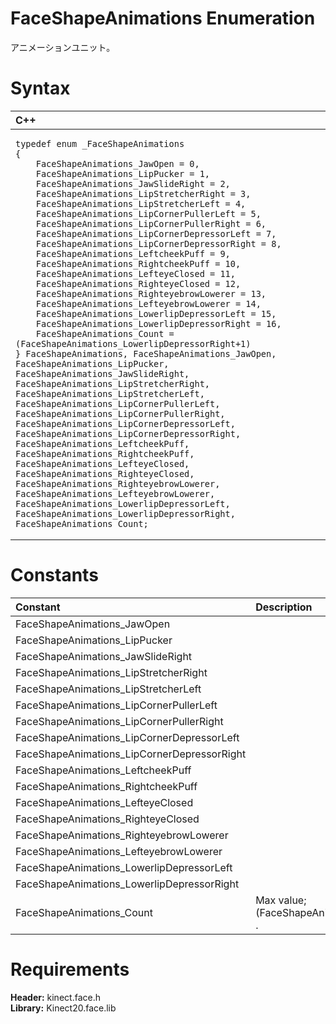 FaceShapeAnimations Enumeration  
===============================  

アニメーションユニット。 <span id="syntaxSection"></span>

Syntax  
======  

<table>
<colgroup>
<col width="100%" />
</colgroup>
<thead>
<tr class="header">
<th align="left">C++</th>
</tr>
</thead>
<tbody>
<tr class="odd">
<td align="left"><pre><code>typedef enum _FaceShapeAnimations  
{  
    FaceShapeAnimations_JawOpen = 0,  
    FaceShapeAnimations_LipPucker = 1,  
    FaceShapeAnimations_JawSlideRight = 2,  
    FaceShapeAnimations_LipStretcherRight = 3,  
    FaceShapeAnimations_LipStretcherLeft = 4,  
    FaceShapeAnimations_LipCornerPullerLeft = 5,  
    FaceShapeAnimations_LipCornerPullerRight = 6,  
    FaceShapeAnimations_LipCornerDepressorLeft = 7,  
    FaceShapeAnimations_LipCornerDepressorRight = 8,  
    FaceShapeAnimations_LeftcheekPuff = 9,  
    FaceShapeAnimations_RightcheekPuff = 10,  
    FaceShapeAnimations_LefteyeClosed = 11,  
    FaceShapeAnimations_RighteyeClosed = 12,  
    FaceShapeAnimations_RighteyebrowLowerer = 13,  
    FaceShapeAnimations_LefteyebrowLowerer = 14,  
    FaceShapeAnimations_LowerlipDepressorLeft = 15,  
    FaceShapeAnimations_LowerlipDepressorRight = 16,  
    FaceShapeAnimations_Count = (FaceShapeAnimations_LowerlipDepressorRight+1)  
} FaceShapeAnimations, FaceShapeAnimations_JawOpen, FaceShapeAnimations_LipPucker, FaceShapeAnimations_JawSlideRight, FaceShapeAnimations_LipStretcherRight, FaceShapeAnimations_LipStretcherLeft, FaceShapeAnimations_LipCornerPullerLeft, FaceShapeAnimations_LipCornerPullerRight, FaceShapeAnimations_LipCornerDepressorLeft, FaceShapeAnimations_LipCornerDepressorRight, FaceShapeAnimations_LeftcheekPuff, FaceShapeAnimations_RightcheekPuff, FaceShapeAnimations_LefteyeClosed, FaceShapeAnimations_RighteyeClosed, FaceShapeAnimations_RighteyebrowLowerer, FaceShapeAnimations_LefteyebrowLowerer, FaceShapeAnimations_LowerlipDepressorLeft, FaceShapeAnimations_LowerlipDepressorRight, FaceShapeAnimations_Count;</code></pre></td>
</tr>
</tbody>
</table>

<span id="ID4E2C"></span>

Constants  
=========  

<table>
<colgroup>
<col width="50%" />
<col width="50%" />
</colgroup>
<thead>
<tr class="header">
<th align="left">Constant</th>
<th align="left">Description</th>
</tr>
</thead>
<tbody>
<tr class="odd">
<td align="left">FaceShapeAnimations_JawOpen</td>
<td align="left"></td>
</tr>
<tr class="even">
<td align="left">FaceShapeAnimations_LipPucker</td>
<td align="left"></td>
</tr>
<tr class="odd">
<td align="left">FaceShapeAnimations_JawSlideRight</td>
<td align="left"></td>
</tr>
<tr class="even">
<td align="left">FaceShapeAnimations_LipStretcherRight</td>
<td align="left"></td>
</tr>
<tr class="odd">
<td align="left">FaceShapeAnimations_LipStretcherLeft</td>
<td align="left"></td>
</tr>
<tr class="even">
<td align="left">FaceShapeAnimations_LipCornerPullerLeft</td>
<td align="left"></td>
</tr>
<tr class="odd">
<td align="left">FaceShapeAnimations_LipCornerPullerRight</td>
<td align="left"></td>
</tr>
<tr class="even">
<td align="left">FaceShapeAnimations_LipCornerDepressorLeft</td>
<td align="left"></td>
</tr>
<tr class="odd">
<td align="left">FaceShapeAnimations_LipCornerDepressorRight</td>
<td align="left"></td>
</tr>
<tr class="even">
<td align="left">FaceShapeAnimations_LeftcheekPuff</td>
<td align="left"></td>
</tr>
<tr class="odd">
<td align="left">FaceShapeAnimations_RightcheekPuff</td>
<td align="left"></td>
</tr>
<tr class="even">
<td align="left">FaceShapeAnimations_LefteyeClosed</td>
<td align="left"></td>
</tr>
<tr class="odd">
<td align="left">FaceShapeAnimations_RighteyeClosed</td>
<td align="left"></td>
</tr>
<tr class="even">
<td align="left">FaceShapeAnimations_RighteyebrowLowerer</td>
<td align="left"></td>
</tr>
<tr class="odd">
<td align="left">FaceShapeAnimations_LefteyebrowLowerer</td>
<td align="left"></td>
</tr>
<tr class="even">
<td align="left">FaceShapeAnimations_LowerlipDepressorLeft</td>
<td align="left"></td>
</tr>
<tr class="odd">
<td align="left">FaceShapeAnimations_LowerlipDepressorRight</td>
<td align="left"></td>
</tr>
<tr class="even">
<td align="left">FaceShapeAnimations_Count</td>
<td align="left">Max value; (FaceShapeAnimations_LowerlipDepressorRight+1) .</td>
</tr>
</tbody>
</table>

<span id="requirements"></span>

Requirements  
============  

**Header:** kinect.face.h  
**Library:** Kinect20.face.lib  



<!--Please do not edit the data in the comment block below.-->
<!--
TOCTitle : FaceShapeAnimations Enumeration
RLTitle : FaceShapeAnimations Enumeration
KeywordK : FaceShapeAnimations enumeration
HelpPriority : 2
KeywordF : FaceShapeAnimations
KeywordF : Microsoft.Kinect.face.FaceShapeAnimations
KeywordA : T:Microsoft.Kinect.face.FaceShapeAnimations
AssetID : T:Microsoft.Kinect.face.FaceShapeAnimations
Locale : en-us
CommunityContent : 1
APIType : Managed
APILocation : 
APIName : Microsoft.Kinect.face.FaceShapeAnimations
TargetOS : Windows
TopicType : kbSyntax
DevLang : C++
DocSet : K4Wv2
ProjType : K4Wv2Proj
Technology : Kinect for Windows
Product : Kinect for Windows SDK v2
productversion : 20
-->
